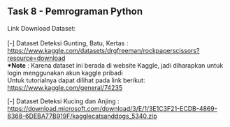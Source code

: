 ## Task 8 - Pemrograman Python

Link Download Dataset:
<br><br>
[-] Dataset Deteksi Gunting, Batu, Kertas : https://www.kaggle.com/datasets/drgfreeman/rockpaperscissors?resource=download
<br>
<b>*Note</b> : Karena dataset ini berada di website Kaggle, jadi diharapkan untuk login menggunakan akun kaggle pribadi
<br>
Untuk tutorialnya dapat dilihat pada link berikut: https://www.kaggle.com/general/74235

[-] Dataset Deteksi Kucing dan Anjing : https://download.microsoft.com/download/3/E/1/3E1C3F21-ECDB-4869-8368-6DEBA77B919F/kagglecatsanddogs_5340.zip
